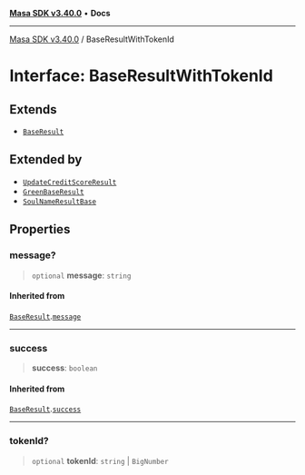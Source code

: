 [**Masa SDK v3.40.0**](../README.md) • **Docs**

***

[Masa SDK v3.40.0](../globals.md) / BaseResultWithTokenId

# Interface: BaseResultWithTokenId

## Extends

- [`BaseResult`](BaseResult.md)

## Extended by

- [`UpdateCreditScoreResult`](UpdateCreditScoreResult.md)
- [`GreenBaseResult`](GreenBaseResult.md)
- [`SoulNameResultBase`](SoulNameResultBase.md)

## Properties

### message?

> `optional` **message**: `string`

#### Inherited from

[`BaseResult`](BaseResult.md).[`message`](BaseResult.md#message)

***

### success

> **success**: `boolean`

#### Inherited from

[`BaseResult`](BaseResult.md).[`success`](BaseResult.md#success)

***

### tokenId?

> `optional` **tokenId**: `string` \| `BigNumber`

